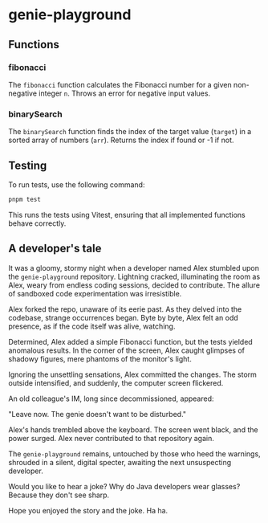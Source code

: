# genie-playground

## Functions

### fibonacci

The `fibonacci` function calculates the Fibonacci number for a given non-negative integer `n`. Throws an error for negative input values.

### binarySearch

The `binarySearch` function finds the index of the target value (`target`) in a sorted array of numbers (`arr`). Returns the index if found or -1 if not.

## Testing

To run tests, use the following command:

```sh
pnpm test
```

This runs the tests using Vitest, ensuring that all implemented functions behave correctly. 

## A developer's tale

It was a gloomy, stormy night when a developer named Alex stumbled upon the `genie-playground` repository. Lightning cracked, illuminating the room as Alex, weary from endless coding sessions, decided to contribute. The allure of sandboxed code experimentation was irresistible.

Alex forked the repo, unaware of its eerie past. As they delved into the codebase, strange occurrences began. Byte by byte, Alex felt an odd presence, as if the code itself was alive, watching. 

Determined, Alex added a simple Fibonacci function, but the tests yielded anomalous results. In the corner of the screen, Alex caught glimpses of shadowy figures, mere phantoms of the monitor's light. 

Ignoring the unsettling sensations, Alex committed the changes. The storm outside intensified, and suddenly, the computer screen flickered. 

An old colleague's IM, long since decommissioned, appeared:

"Leave now. The genie doesn't want to be disturbed."

Alex's hands trembled above the keyboard. The screen went black, and the power surged. Alex never contributed to that repository again. 

The `genie-playground` remains, untouched by those who heed the warnings, shrouded in a silent, digital specter, awaiting the next unsuspecting developer.

Would you like to hear a joke? Why do Java developers wear glasses? Because they don't see sharp.

Hope you enjoyed the story and the joke. Ha ha.